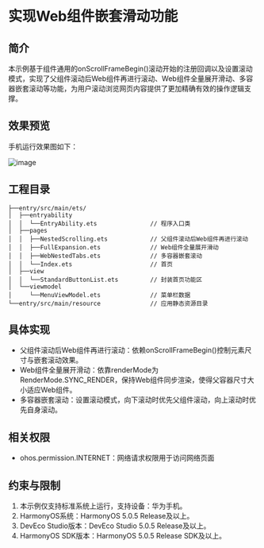 # 实现Web组件嵌套滑动功能

## 简介
本示例基于组件通用的onScrollFrameBegin()滚动开始的注册回调以及设置滚动模式，实现了父组件滚动后Web组件再进行滚动、Web组件全量展开滑动、多容器嵌套滚动等功能，为用户滚动浏览网页内容提供了更加精确有效的操作逻辑支撑。

## 效果预览
手机运行效果图如下：

![image](screenshots/device/phone.gif)
## 工程目录

```
├──entry/src/main/ets/
│  ├──entryability
│  │  └──EntryAbility.ets               // 程序入口类
│  ├──pages                  
│  │  ├──NestedScrolling.ets            // 父组件滚动后Web组件再进行滚动
│  │  ├──FullExpansion.ets              // Web组件全量展开滑动
│  │  ├──WebNestedTabs.ets              // 多容器嵌套滚动
│  │  └──Index.ets                      // 首页
│  ├──view                  
│  │  └──StandardButtonList.ets         // 封装首页功能区
│  └──viewmodel                  
│     └──MenuViewModel.ets              // 菜单栏数据
└──entry/src/main/resource              // 应用静态资源目录

```

## 具体实现
- 父组件滚动后Web组件再进行滚动：依赖onScrollFrameBegin()控制元素尺寸与嵌套滚动效果。
- Web组件全量展开滑动：依靠renderMode为RenderMode.SYNC_RENDER，保持Web组件同步渲染，使得父容器尺寸大小适应Web组件。
- 多容器嵌套滚动：设置滚动模式，向下滚动时优先父组件滚动，向上滚动时优先自身滚动。

## 相关权限
- ohos.permission.INTERNET：网络请求权限用于访问网络页面

## 约束与限制
1. 本示例仅支持标准系统上运行，支持设备：华为手机。
2. HarmonyOS系统：HarmonyOS 5.0.5 Release及以上。
3. DevEco Studio版本：DevEco Studio 5.0.5 Release及以上。
4. HarmonyOS SDK版本：HarmonyOS 5.0.5 Release SDK及以上。